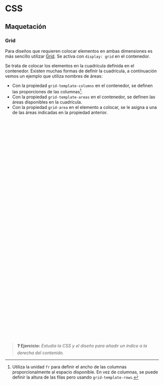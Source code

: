 # CSS
## Maquetación

### Grid

Para diseños que requieren colocar elementos en ambas dimensiones es más sencillo utilizar [Grid](https://css-tricks.com/snippets/css/complete-guide-grid/). Se activa con `display: grid` en el contenedor. 

Se trata de colocar los elementos en la cuadrícula definida en el contenedor. Existen muchas formas de definir la cuadrícula, a continuación vemos un ejemplo que utiliza nombres de áreas:

- Con la propiedad `grid-template-columns` en el contenedor, se definen las proporciones de las columnas[^1].
- Con la propiedad `grid-template-areas` en el contenedor, se definen las áreas disponibles en la cuadrícula.
- Con la propiedad `grid-area` en el elemento a colocar, se le asigna a una de las áreas indicadas en la propiedad anterior.

<div class="codepen" data-prefill="{}" data-height="350" data-theme-id="light" data-default-tab="css,result" data-editable="true" style="opacity:0">
  <pre data-lang="html">&lt;body>
  &lt;header class="cabecera">Cabecera&lt;/header>
  &lt;article class="contenido">Contenido&lt;/article>
  &lt;aside class="secciones">Secciones del sitio web&lt;/aside>
  &lt;aside class="indice">Índice del contenido&lt;/aside>
  &lt;footer class="pie">Pie de página&lt;/footer>
&lt;/body></pre>
  <pre data-lang="css">body {
  display: grid;
  grid-template-columns: 2fr 3fr 1fr;
  grid-template-areas:
    "header   header header"
    "sections main   main"
    "footer   footer footer";
  gap: 7px;
  padding: 12px;
  text-align: center;
  font: 12px sans-serif;
}
body * {
  padding: 10px;
}
.cabecera {
  background: tomato;
  grid-area: header;
}
.pie {
  background: lightgreen;
  grid-area: footer;
}
.contenido {
  text-align: left;
  background: deepskyblue;
  grid-area: main;
}
.secciones {
  background: gold;
  grid-area: sections;
}
.indice {
  background: hotpink;
  grid-area: index;
  display: none;
}</pre></div>

> **❓ Ejercicio:** _Estudia la CSS y el diseño para añadir un índice a la derecha del contenido._

[^1]: Utiliza la unidad `fr` para definir el ancho de las columnas proporcionalmente al espacio disponible. En vez de columnas, se puede definir la altura de las filas pero usando `grid-template-rows`.